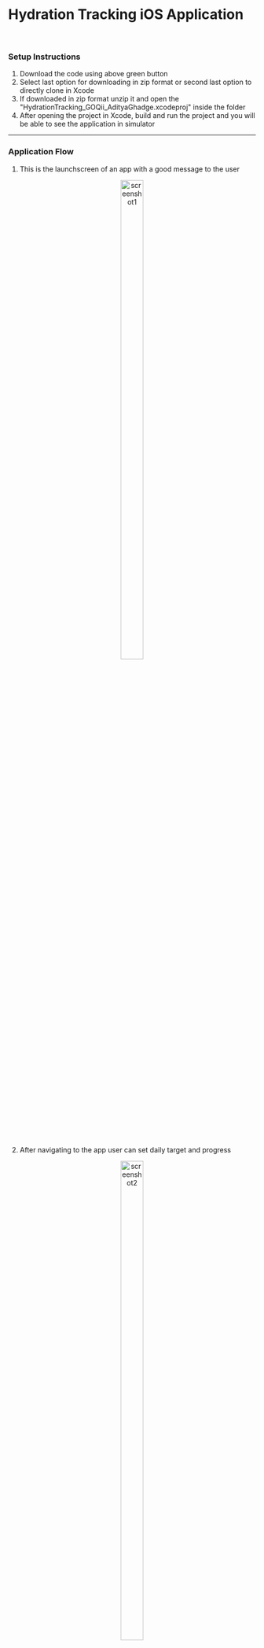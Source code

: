
# Hydration Tracking iOS Application

<br>

### Setup Instructions
1. Download the code using above green button
2. Select last option for downloading in zip format or second last option to directly clone in Xcode
3. If downloaded in zip format unzip it and open the "HydrationTracking_GOQii_AdityaGhadge.xcodeproj" inside the folder
4. After opening the project in Xcode, build and run the project and you will be able to see the application in simulator

<hr>

### Application Flow

1. This is the launchscreen of an app with a good message to the user
<p align="center">
<img src="https://github.com/aditya423/HydrationTracking_GOQii_AdityaGhadge/assets/65207859/c0919b0c-1320-4ff3-ba90-0ce7cff7c35d" alt="screenshot1" width="30%" height="50%" />
</p>

2. After navigating to the app user can set daily target and progress
<p align="center">
<img src="https://github.com/aditya423/HydrationTracking_GOQii_AdityaGhadge/assets/65207859/699d0897-476f-41ad-8d5e-0e93eecd52d6" alt="screenshot2" width="30%" height="50%" />
</p>

3. User can also update the daily progress using bottle options
<p align="center">
  <img src="https://github.com/aditya423/HydrationTracking_GOQii_AdityaGhadge/assets/65207859/badda534-dc3b-4662-86a9-1242bf0d3900" alt="screenshot3" width="30%" height="50%" />
  <img src="https://github.com/aditya423/HydrationTracking_GOQii_AdityaGhadge/assets/65207859/24f65bc3-34e8-4a14-be4f-d5934c3106be" alt="screenshot4" width="30%" height="50%" />
</p>

4. After completing the daily target, user gets pop up which motivates the user 
<p align="center">
<img src="https://github.com/aditya423/HydrationTracking_GOQii_AdityaGhadge/assets/65207859/f9e6c200-8fcd-4cfc-a297-f3785eaead89" alt="screenshot5" width="30%" height="50%" />
</p>

5. If user allows for sending notifications, app will daily notify the user to set the target at the start of the day (8AM)
<p align="center">
  <img src="https://github.com/aditya423/HydrationTracking_GOQii_AdityaGhadge/assets/65207859/cf24be13-6787-4240-9195-37020ab8602b" alt="screenshot7" width="30%" height="50%" />
  <img src="https://github.com/aditya423/HydrationTracking_GOQii_AdityaGhadge/assets/65207859/12c3c43b-9c81-4ef6-9271-f6e80c873026" alt="screenshot6" width="30%" height="50%" />
</p>


